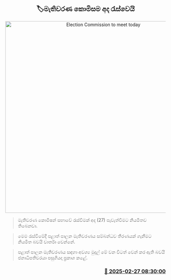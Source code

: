 <p align='center'><b><h2 align='center' title='Election Commission to meet today'>🏷මැතිවරණ කොමිසම අද රැස්වෙයි</h2></b></p>
<p align='center'><img src='https://helakuru.sgp1.cdn.digitaloceanspaces.com/esana/images/lib/election-commission-398934.jpg' width='600' alt='Election Commission to meet today'></p>

> මැතිවරණ කොමිෂන් සභාවේ රැස්වීමක් අද (27) පැවැත්වීමට නියමිතව තිබෙනවා.

> මෙම රැස්වීමේදී පළාත් පාලන මැතිවරණය සම්බන්ධව තීරණයක් ගැනීමට නියමිත බවයි වාර්තා වෙන්නේ.

> පළාත් පාලන මැතිවරණය සඳහා අවශ්‍ය මුදල් මේ වන විටත් වෙන් කර ඇති බවයි ජනාධිපතිවරයා පසුගියදා ප්‍රකාශ කළේ.



<h3 align='right'><a href='https://www.helakuru.lk/esana/p/107852/'>📅 2025-02-27 08:30:00</a></h3>
